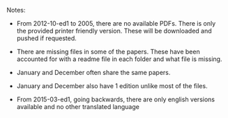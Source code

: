 Notes:
- From 2012-10-ed1 to 2005, there are no available PDFs. There is only the provided printer friendly version.
  These will be downloaded and pushed if requested.

- There are missing files in some of the papers.
  These have been accounted for with a readme file in each folder and what file is missing. 

- January and December often share the same papers.
- January and December also have 1 edition unlike most of the files.
- From 2015-03-ed1, going backwards, there are only english versions available and no other translated language
